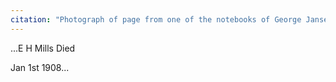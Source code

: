 ```yaml
---
citation: "Photograph of page from one of the notebooks of George Jansen (1847-1936), currently owned by The History Center in Tompkins County."
---
```

...E H Mills Died

Jan 1st 1908...
